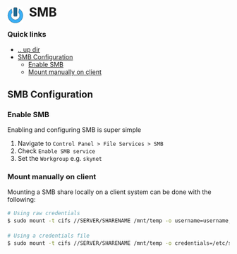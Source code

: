 # SMB <img style="margin: 6px 13px 0px 0px" align="left" src="../../../data/images/logo_36x36.png" />

### Quick links
* [.. up dir](..)
* [SMB Configuration](#smb-configuration)
  * [Enable SMB](#enable-smb)
  * [Mount manually on client](#mount-manually-on-client)

## SMB Configuration

### Enable SMB
Enabling and configuring SMB is super simple

1. Navigate to `Control Panel > File Services > SMB`
2. Check `Enable SMB service`
3. Set the `Workgroup` e.g. `skynet`

### Mount manually on client
Mounting a SMB share locally on a client system can be done with the following:

```bash
# Using raw credentials
$ sudo mount -t cifs //SERVER/SHARENAME /mnt/temp -o username=username,password=password,workgroup=workgroup,iocharset=utf8,uid=username,gid=group

# Using a credentials file
$ sudo mount -t cifs //SERVER/SHARENAME /mnt/temp -o credentials=/etc/smb/secrets/Backup,iocharset=utf8,uid=username,gid=group
```
